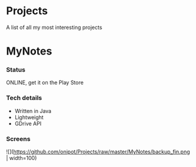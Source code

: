 # Projects
A list of all my most interesting projects

# MyNotes
### Status
ONLINE, get it on the Play Store
### Tech details
- Written in Java
- Lightweight
- GDrive API
### Screens
![](https://github.com/onipot/Projects/raw/master/MyNotes/backup_fin.png | width=100)
